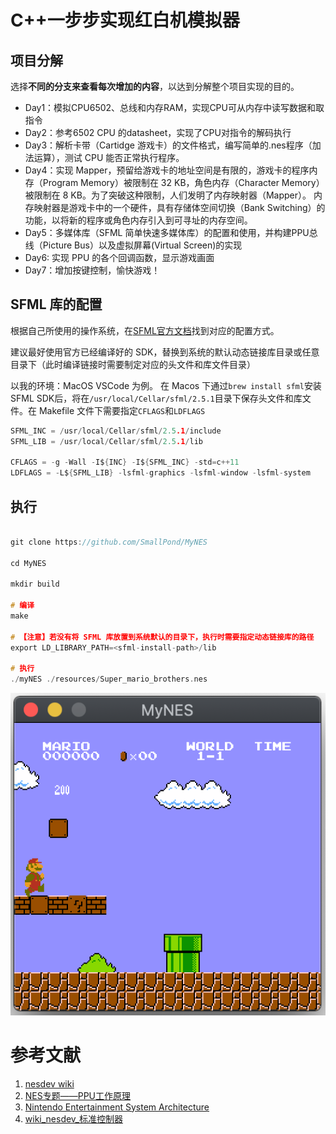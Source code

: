 # C++一步步实现红白机模拟器

## 项目分解

选择**不同的分支来查看每次增加的内容**，以达到分解整个项目实现的目的。

- Day1：模拟CPU6502、总线和内存RAM，实现CPU可从内存中读写数据和取指令
- Day2：参考6502 CPU 的datasheet，实现了CPU对指令的解码执行
- Day3：解析卡带（Cartidge 游戏卡）的文件格式，编写简单的.nes程序（加法运算），测试 CPU 能否正常执行程序。
- Day4：实现 Mapper，预留给游戏卡的地址空间是有限的，游戏卡的程序内存（Program Memory）被限制在 32 KB，角色内存（Character Memory）被限制在 8 KB。为了突破这种限制，人们发明了内存映射器（Mapper）。
内存映射器是游戏卡中的一个硬件，具有存储体空间切换（Bank Switching）的功能，以将新的程序或角色内存引入到可寻址的内存空间。
- Day5：多媒体库（SFML 简单快速多媒体库）的配置和使用，并构建PPU总线（Picture Bus）以及虚拟屏幕(Virtual Screen)的实现
- Day6: 实现 PPU 的各个回调函数，显示游戏画面
- Day7：增加按键控制，愉快游戏！

## SFML 库的配置
根据自己所使用的操作系统，在[SFML官方文档](https://www.sfml-dev.org/tutorials/2.5/)找到对应的配置方式。

建议最好使用官方已经编译好的 SDK，替换到系统的默认动态链接库目录或任意目录下（此时编译链接时需要制定对应的头文件和库文件目录）

以我的环境：MacOS VSCode 为例。 在 Macos 下通过`brew install sfml`安装 SFML SDK后，将在`/usr/local/Cellar/sfml/2.5.1`目录下保存头文件和库文件。在 Makefile 文件下需要指定`CFLAGS`和`LDFLAGS`

```C
SFML_INC = /usr/local/Cellar/sfml/2.5.1/include
SFML_LIB = /usr/local/Cellar/sfml/2.5.1/lib

CFLAGS = -g -Wall -I${INC} -I${SFML_INC} -std=c++11 
LDFLAGS = -L${SFML_LIB} -lsfml-graphics -lsfml-window -lsfml-system
```

## 执行

```c

git clone https://github.com/SmallPond/MyNES

cd MyNES

mkdir build

# 编译
make

# 【注意】若没有将 SFML 库放置到系统默认的目录下，执行时需要指定动态链接库的路径
export LD_LIBRARY_PATH=<sfml-install-path>/lib

# 执行
./myNES ./resources/Super_mario_brothers.nes
```


![运行图](./images/GameScreen.png)


# 参考文献

1. [nesdev wiki ](https://wiki.nesdev.com/w/index.php/Nesdev#NES)
2. [NES专题——PPU工作原理](https://blog.csdn.net/qq_34254642/article/details/104193445)
3. [Nintendo Entertainment System Architecture](http://fms.komkon.org/EMUL8/NES.html)
4. [wiki_nesdev_标准控制器](https://wiki.nesdev.com/w/index.php/Standard_controller)